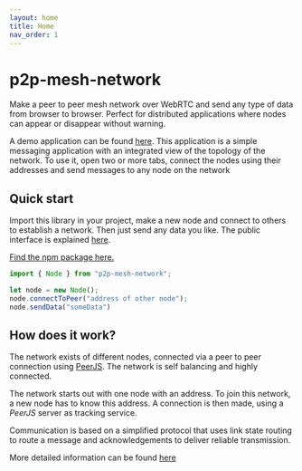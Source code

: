 ```yaml
---
layout: home
title: Home
nav_order: 1
---
```


# p2p-mesh-network

Make a peer to peer mesh network over WebRTC and send any type of data from browser to browser.
Perfect for distributed applications where nodes can appear or disappear without warning.

A demo application can be found [here](https://tomvaneyck.be). This application is a simple messaging application with an integrated view of the topology of the network. To use it, open two or more tabs, connect the nodes using their addresses and send messages to any node on the network

## Quick start

Import this library in your project, make a new node and connect to others to establish a network. Then just send any data you like. The public interface is explained [here](API).

[Find the npm package here.](https://www.npmjs.com/package/p2p-mesh-network)

``` typescript
import { Node } from "p2p-mesh-network";

let node = new Node();
node.connectToPeer("address of other node");
node.sendData("someData")
```

## How does it work?

The network exists of different nodes, connected via a peer to peer connection using [PeerJS](https://peerjs.com/). The network is self balancing and highly connected.

The network starts out with one node with an address. To join this network, a new node has to know this address. A connection is then made, using a _PeerJS_ server as tracking service.

Communication is based on a simplified protocol that uses link state routing to route a message and acknowledgements to deliver reliable transmission.

More detailed information can be found [here](network-structure.md)
